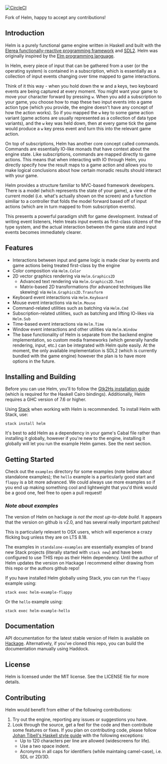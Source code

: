 [![CircleCI](https://circleci.com/gh/td-ideabox/helm.svg?style=svg)](https://circleci.com/gh/td-ideabox/helm)

Fork of Helm, happy to accept any contributions! 


## Introduction

Helm is a purely functional game engine written in Haskell and built with
the [Elerea functionally-reactive programming framework](https://github.com/cobbpg/elerea)
and [SDL2](https://www.libsdl.org/). Helm was originally inspired by the
[Elm programming language](http://elm-lang.org).

In Helm, every piece of input that can be gathered from a user (or the operating system)
is contained in a subscription, which is essentially 
as a collection of input events changing over time mapped to game interactions.

Think of it this way - when you hold down the w and a keys, two keyboard events are being captured at every moment.
You might want your game to move your character forward by pressing `w`.
When you add a subscription to your game, you choose how to map these two input events
into a game action type (which you provide, the engine doesn't have any concept
of how the action works). So if you mapped the `w` key to some game action variant (game
actions are usually represented as a collection of data type variants), and the `w` key was held down,
then at every game tick the game would produce a `w` key press event and turn this into
the relevant game action.

On top of subscriptions, Helm has another core concept called commands.
Commands are essentially IO-like monads that have context about the engine state.
Like subscriptions, commands are mapped directly to game actions. This
means that when interacting with IO through Helm, you directly
specify how the result maps to a game action and allows you to make logical
conclusions about how certain monadic results should interact with your game.

Helm provides a structure familiar to MVC-based framework developers.
There is a model (which represents the state of your game), 
a view of the current model (i.e. what's actually shown on the screen) and a function similiar
to a controller that folds the model forward based off of input actions (which are in turn
mapped to from subscription events).

This presents a powerful paradigm shift for game development. Instead of writing event listeners,
Helm treats input events as first-class citizens of the type system, and the actual interaction
between the game state and input events becomes immediately clearer.

## Features

* Interactions between input and game logic is made clear by events and game actions being treated
  first-class by the engine
* Color composition via `Helm.Color`
* 2D vector graphics rendering via `Helm.Graphics2D`
  * Advanced text rendering via `Helm.Graphics2D.Text`
  * Matrix-based 2D transformations (for advanced techniques like skewing) via `Helm.Graphics2D.Transform`
* Keyboard event interactions via `Helm.Keyboard`
* Mouse event interactions via `Helm.Mouse`
* Command-related utilities such as batching via `Helm.Cmd`
* Subscription-related utilities, such as batching and lifting IO-likes via `Helm.Sub`
* Time-based event interactions via `Helm.Time`
* Window event interactions and other utilities via `Helm.Window`
* The base functionality of Helm is separate from the backend engine implementation, so
  custom media frameworks (which generally handle rendering, input, etc.) can be integrated
  with Helm quite easily. At the moment, the only available implementation is SDL2
  (which is currently bundled with the game engine) however the plan is to have more options in the future.

## Installing and Building

Before you can use Helm, you'll to follow the
[Gtk2Hs installation guide](https://wiki.haskell.org/Gtk2Hs/Installation)
(which is required for the Haskell Cairo bindings). Additionally, Helm
requires a GHC version of 7.6 or higher.

Using [Stack](https://haskellstack.org) when working with Helm is recommended.
To install Helm with Stack, use:

```
stack install helm
```

It's best to add Helm as a dependency in your game's Cabal file rather
than installing it globally, however if you're new to the engine, installing
it globally will let you run the example Helm games. See the next section.

## Getting Started

Check out the `examples` directory for some examples (note below about standalone examples); the `hello` example is a
particularly good start and `flappy` is a bit more advanced. We could always
use more examples so if you end up making something cool and lightweight that
you'd think would be a good one, feel free to open a pull request!

### _Note about examples_
The version of Helm on hackage _is not the most up-to-date build_. It appears that the version on github is v2.0, and has several really important patches! 

This is particularly relevant to OSX users, which will experience a crazy flicking bug unless they are on LTS 8.18. 

The examples in `standalone-examples` are essentially examples of brand new Stack projects (literally started with `stack new`) and have been configured to use THIS repo as their Helm dependency. Until the author of Helm updates the version on Hackage I recommend either drawing from this repo or the authors github repo!

If you have installed Helm globally using Stack, you can run the `flappy` example using:

```
stack exec helm-example-flappy
```

Or the `hello` example using:

```
stack exec helm-example-hello
```

## Documentation

API documentation for the latest stable version of Helm is available on [Hackage](http://hackage.haskell.org/package/helm).
Alternatively, if you've cloned this repo, you can build the documentation manually using Haddock.

## License

Helm is licensed under the MIT license. See the LICENSE file for more details.

## Contributing

Helm would benefit from either of the following contributions:

1. Try out the engine, reporting any issues or suggestions you have.
2. Look through the source, get a feel for the code and then
   contribute some features or fixes. If you plan on contributing
   code, please follow
   [Johan Tibell's Haskell style guide](https://github.com/tibbe/haskell-style-guide/blob/master/haskell-style.md)
   with the following exceptions:
   * Up to 120 characters per line are allowed (widescreens for life).
   * Use a two space indent.
   * Acronyms in all caps for identifiers (while maintaing camel-case), i.e. SDL or 2D/3D.
   
